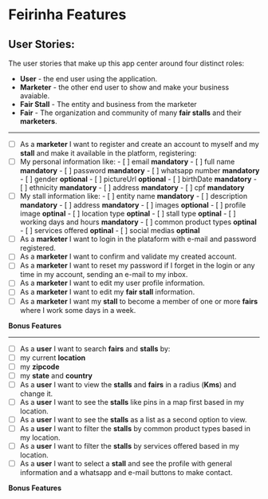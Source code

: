 # Feirinha Features

## User Stories:

The user stories that make up this app center around four distinct roles:

* **User** - the end user using the application.
* **Marketer** - the other end user to show and make your business avaiable.
* **Fair Stall** - The entity and business from the marketer
* **Fair** - The organization and community of many **fair stalls** and their **marketers**.

---
- [ ]  As a **marketer** I want to register and create an account to myself and my **stall** and make it available in the platform, registering:
  - [ ]  My personal information like:
    - [ ]  email **mandatory**
    - [ ]  full name **mandatory**
    - [ ]  password **mandatory**
    - [ ]  whatsapp number **mandatory**
    - [ ]  gender **optional**
    - [ ]  pictureUrl **optional**
    - [ ]  birthDate **mandatory**
    - [ ]  ethnicity **mandatory**
    - [ ]  address **mandatory**
    - [ ]  cpf **mandatory**
  - [ ]  My stall information like:
    - [ ]  entity name **mandatory**
    - [ ]  description **mandatory**
    - [ ]  address **mandatory**
    - [ ]  images **optional**
    - [ ]  profile image **optinal**
    - [ ]  location type **optinal**
    - [ ]  stall type **optinal**
    - [ ]  working days and hours **mandatory**
    - [ ]  common product types **optinal**
    - [ ]  services offered **optinal**
    - [ ]  social medias **optinal**
- [ ] As a **marketer** I want to login in the plataform with e-mail and password registered.
- [ ] As a **marketer** I want to confirm and validate my created account.
- [ ] As a **marketer** I want to reset my password if I forget in the login or any time in my account, sending an e-mail to my inbox.
- [ ] As a **marketer** I want to edit my user profile information.
- [ ] As a **marketer** I want to edit my **fair stall** information.
- [ ] As a **marketer** I want my **stall** to become a member of one or more **fairs** where I work some days in a week.

**Bonus Features**

---
- [ ]  As a **user** I want to search **fairs** and **stalls** by:
  - [ ]  my current **location**
  - [ ]  my **zipcode**
  - [ ]  my **state** and **country**
- [ ] As a **user** I want to view the **stalls** and **fairs** in a radius (**Kms**) and change it.
- [ ] As a **user** I want to see the **stalls** like pins in a map first based in my location.
- [ ] As a **user** I want to see the **stalls** as a list as a second option to view.
- [ ] As a **user** I want to filter the **stalls** by common product types based in my location.
- [ ] As a **user** I want to filter the **stalls** by services offered based in my location.
- [ ] As a **user** I want to select a **stall** and see the profile with general information and a whatsapp and e-mail buttons to make contact.

**Bonus Features**